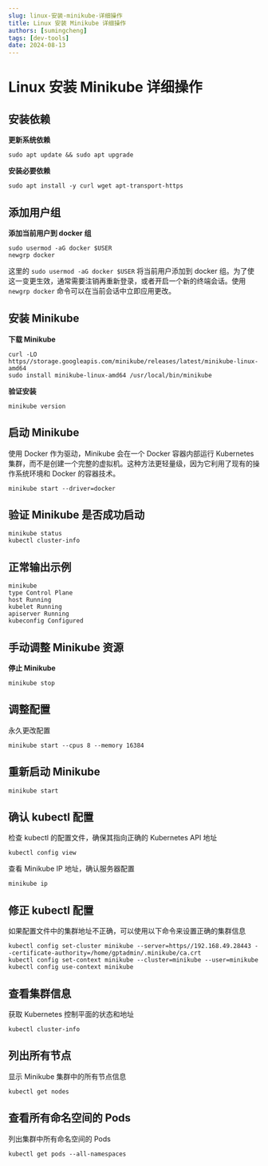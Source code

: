 ```yaml
---
slug: linux-安装-minikube-详细操作
title: Linux 安装 Minikube 详细操作
authors: [sumingcheng]
tags: [dev-tools]
date: 2024-08-13
---
```


# Linux 安装 Minikube 详细操作



 

## 安装依赖  

**更新系统依赖**

```
sudo apt update && sudo apt upgrade
```

**安装必要依赖**

```
sudo apt install -y curl wget apt-transport-https
```
## 添加用户组  

**添加当前用户到 docker 组**

```
sudo usermod -aG docker $USER
newgrp docker
```

这里的 `sudo usermod -aG docker $USER` 将当前用户添加到 docker 组。为了使这一变更生效，通常需要注销再重新登录，或者开启一个新的终端会话。使用 `newgrp docker` 命令可以在当前会话中立即应用更改。

## 安装 Minikube  

**下载 Minikube**

```
curl -LO https//storage.googleapis.com/minikube/releases/latest/minikube-linux-amd64
sudo install minikube-linux-amd64 /usr/local/bin/minikube
```

**验证安装**

```
minikube version
```
## 启动 Minikube  

使用 Docker 作为驱动，Minikube 会在一个 Docker 容器内部运行 Kubernetes 集群，而不是创建一个完整的虚拟机。这种方法更轻量级，因为它利用了现有的操作系统环境和 Docker 的容器技术。

```
minikube start --driver=docker
```
## 验证 Minikube 是否成功启动  
```
minikube status
kubectl cluster-info
```
## 正常输出示例  
```
minikube
type Control Plane
host Running
kubelet Running
apiserver Running
kubeconfig Configured
```
## 手动调整 Minikube 资源  

**停止 Minikube**

```
minikube stop
```
## 调整配置  

永久更改配置

```
minikube start --cpus 8 --memory 16384
```
## 重新启动 Minikube  
```
minikube start
```
## 确认 kubectl 配置  

检查 kubectl 的配置文件，确保其指向正确的 Kubernetes API 地址

```
kubectl config view
```

查看 Minikube IP 地址，确认服务器配置

```
minikube ip
```
## 修正 kubectl 配置  

如果配置文件中的集群地址不正确，可以使用以下命令来设置正确的集群信息

```
kubectl config set-cluster minikube --server=https//192.168.49.28443 --certificate-authority=/home/gptadmin/.minikube/ca.crt
kubectl config set-context minikube --cluster=minikube --user=minikube
kubectl config use-context minikube
```
## 查看集群信息  

获取 Kubernetes 控制平面的状态和地址

```
kubectl cluster-info
```
## 列出所有节点  

显示 Minikube 集群中的所有节点信息

```
kubectl get nodes
```
## 查看所有命名空间的 Pods  

列出集群中所有命名空间的 Pods

```
kubectl get pods --all-namespaces
```